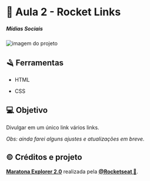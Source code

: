 # 🔗 Aula 2 - Rocket Links

##### **Mídias Sociais** 



<img align="center" src="https://i.imgur.com/yLqdEA1.png" alt="imagem do projeto">

## 🪒 Ferramentas

- HTML

- CSS

  

## 💻 Objetivo

  Divulgar em um único link vários links.
  
  *Obs: ainda farei alguns ajustes e atualizações em breve.*

  

## © Créditos e projeto

  **[Maratona Explorer 2.0](https://lp.rocketseat.com.br/inscricao/maratona-explorer)** realizada pela **[@Rocketseat 🌠](https://github.com/Rocketseat)**.

